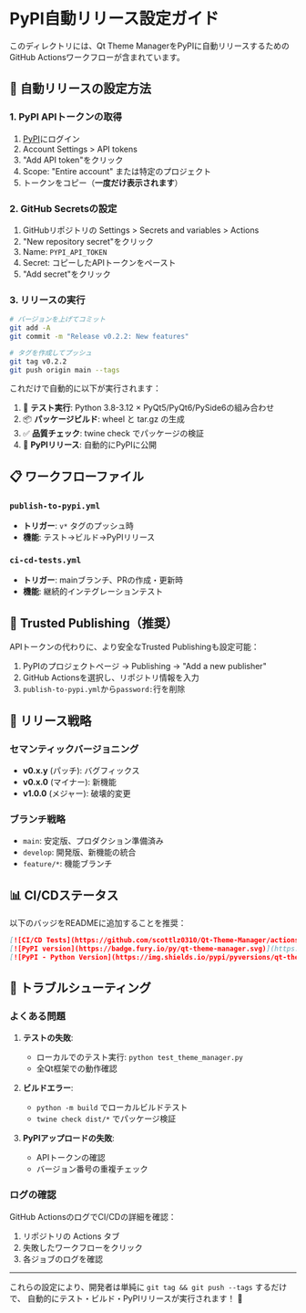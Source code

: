 # PyPI自動リリース設定ガイド

このディレクトリには、Qt Theme ManagerをPyPIに自動リリースするためのGitHub Actionsワークフローが含まれています。

## 🚀 自動リリースの設定方法

### 1. PyPI APIトークンの取得

1. [PyPI](https://pypi.org)にログイン
2. Account Settings > API tokens
3. "Add API token"をクリック
4. Scope: "Entire account" または特定のプロジェクト
5. トークンをコピー（**一度だけ表示されます**）

### 2. GitHub Secretsの設定

1. GitHubリポジトリの Settings > Secrets and variables > Actions
2. "New repository secret"をクリック
3. Name: `PYPI_API_TOKEN`
4. Secret: コピーしたAPIトークンをペースト
5. "Add secret"をクリック

### 3. リリースの実行

```bash
# バージョンを上げてコミット
git add -A
git commit -m "Release v0.2.2: New features"

# タグを作成してプッシュ
git tag v0.2.2
git push origin main --tags
```

これだけで自動的に以下が実行されます：
1. 🧪 **テスト実行**: Python 3.8-3.12 × PyQt5/PyQt6/PySide6の組み合わせ
2. 📦 **パッケージビルド**: wheel と tar.gz の生成
3. ✅ **品質チェック**: twine check でパッケージの検証
4. 🚀 **PyPIリリース**: 自動的にPyPIに公開

## 📋 ワークフローファイル

### `publish-to-pypi.yml`
- **トリガー**: `v*` タグのプッシュ時
- **機能**: テスト→ビルド→PyPIリリース

### `ci-cd-tests.yml` 
- **トリガー**: mainブランチ、PRの作成・更新時
- **機能**: 継続的インテグレーションテスト

## 🔧 Trusted Publishing（推奨）

APIトークンの代わりに、より安全なTrusted Publishingも設定可能：

1. PyPIのプロジェクトページ → Publishing → "Add a new publisher"
2. GitHub Actionsを選択し、リポジトリ情報を入力
3. `publish-to-pypi.yml`から`password:`行を削除

## 🎯 リリース戦略

### セマンティックバージョニング
- **v0.x.y** (パッチ): バグフィックス
- **v0.x.0** (マイナー): 新機能
- **v1.0.0** (メジャー): 破壊的変更

### ブランチ戦略
- `main`: 安定版、プロダクション準備済み
- `develop`: 開発版、新機能の統合
- `feature/*`: 機能ブランチ

## 📊 CI/CDステータス

以下のバッジをREADMEに追加することを推奨：

```markdown
[![CI/CD Tests](https://github.com/scottlz0310/Qt-Theme-Manager/actions/workflows/ci-cd-tests.yml/badge.svg)](https://github.com/scottlz0310/Qt-Theme-Manager/actions/workflows/ci-cd-tests.yml)
[![PyPI version](https://badge.fury.io/py/qt-theme-manager.svg)](https://badge.fury.io/py/qt-theme-manager)
[![PyPI - Python Version](https://img.shields.io/pypi/pyversions/qt-theme-manager)](https://pypi.org/project/qt-theme-manager/)
```

## 🚨 トラブルシューティング

### よくある問題

1. **テストの失敗**: 
   - ローカルでのテスト実行: `python test_theme_manager.py`
   - 全Qt框架での動作確認

2. **ビルドエラー**:
   - `python -m build` でローカルビルドテスト
   - `twine check dist/*` でパッケージ検証

3. **PyPIアップロードの失敗**:
   - APIトークンの確認
   - バージョン番号の重複チェック

### ログの確認

GitHub ActionsのログでCI/CDの詳細を確認：
1. リポジトリの Actions タブ
2. 失敗したワークフローをクリック
3. 各ジョブのログを確認

---

これらの設定により、開発者は単純に `git tag && git push --tags` するだけで、
自動的にテスト・ビルド・PyPIリリースが実行されます！ 🎉
